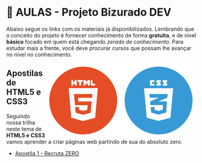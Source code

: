 # 📕 AULAS - Projeto **Bizurado DEV**


Abaixo segue os links com os materiais já disponibilizados. Lembrando que o conceito do projeto é fornecer conhecimento de forma **gratuita**, e de nível **básico** focado em quem está chegando *zerado de conhecimento*. Para estudar mais a frente, você deve procurar cursos que possam lhe avançar no nível no conhecimento.

<img align="right" src="https://github.com/rodrusantu-dev/Bizurado-Dev/blob/main/img/aulas/HTML%20e%20CSS/css3.png" width="200">
<img align="right" src="https://github.com/rodrusantu-dev/Bizurado-Dev/blob/main/img/aulas/HTML%20e%20CSS/html5.png" width="200">

## Apostilas de HTML5 e CSS3

Seguindo nossa trilha neste tema de **HTML5 e CSS3** vamos aprender a criar páginas web partindo de sua do absoluto zero.

* [Apostila 1 - Recruta ZERO](https://github.com/rodrusantu-dev/Bizurado-Dev/blob/main/arquivos-aula/01%20-%20Recruta%20Zero.md)


